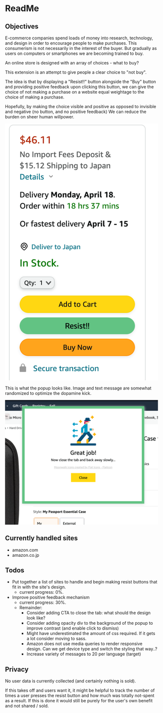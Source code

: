 # ReadMe

## Objectives
E-commerce companies spend loads of money into research, technology, and design in order to encourage people to make purchases.
This consumerism is not necessarily in the interest of the buyer. But gradually as users on computers or smartphones we are becoming trained to buy.

An online store is designed with an array of choices - what to buy?

This extension is an attempt to give people a clear choice to "not buy".

The idea is that by displaying a "Resist!!" button alongside the "Buy" button
and providing positive feedback upon clicking this button, we can give the choice of not making a purchase on a website
equal weightage to the choice of making a purchase.

Hopefully, by making the choice visible and positive as opposed to invisible and negative (no button, and no positive feedback)
We can reduce the burden on sheer human willpower.

![This is what the button looks like](assets/demo_1.png)



This is what the popup looks like. Image and text message are somewhat randomized to optimize the dopamine kick.

![This is what the popup looks like](assets/demo_2.png)

## Currently handled sites
- amazon.com
- amazon.co.jp

## Todos

- Put together a list of sites to handle and begin making resist buttons that fit in with the site's design.
  - current progress: 0%.
- Improve positive feedback mechanism
  - current progress: 30%.
  - Remainder:
    - Consider adding CTA to close the tab: what should the design look like?
    - Consider adding opacity div to the background of the popup to improve contrast (and enable click to dismiss)
    - Might have underestimated the amount of css required. If it gets a lot consider moving to sass.
    - Amazon does not use media queries to render responsive design. Can we get device type and switch the styling that way..?
    - Increase variety of messages to 20 per language (target)


## Privacy

No user data is currently collected (and certainly nothing is sold).

If this takes off and users want it, it might be helpful to track the number of times a user presses
the resist button and how much was totally not-spent as a result.
If this is done it would still be purely for the user's own benefit and not shared / sold.


